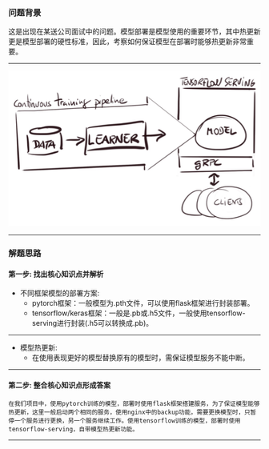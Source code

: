 


### 问题背景


这是出现在某送公司面试中的问题。模型部署是模型使用的重要环节，其中热更新更是模型部署的硬性标准，因此，考察如何保证模型在部署时能够热更新非常重要。

---

![avatar](./img/2.png.1)

---

### 解题思路


#### 第一步: 找出核心知识点并解析

* 不同框架模型的部署方案:
	* pytorch框架：一般模型为.pth文件，可以使用flask框架进行封装部署。
	* tensorflow/keras框架：一般是.pb或.h5文件，一般使用tensorflow-serving进行封装(.h5可以转换成.pb)。

---

* 模型热更新:
	* 在使用表现更好的模型替换原有的模型时，需保证模型服务不能中断。


---


#### 第二步: 整合核心知识点形成答案


    在我们项目中，使用pytorch训练的模型，部署时使用flask框架搭建服务，为了保证模型能够热更新，这里一般启动两个相同的服务，使用nginx中的backup功能，需要更换模型时，只暂停一个服务进行更换，另一个服务继续工作。使用tensorflow训练的模型，部署时使用tensorflow-serving，自带模型热更新功能。    

---



